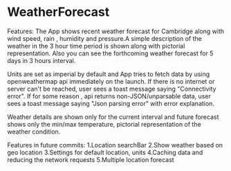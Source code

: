 # WeatherForecast
Features:
The App shows recent weather forecast for Cambridge along with wind speed, rain , humidity and pressure.A simple description of the weather in the 3 hour time period is shown along with pictorial representation. Also you can see the forthcoming weather forecast for 5 days in 3 hours interval.

Units are set as imperial by default and App tries to fetch data by using openweathermap api immediately on the launch. If there is no internet or server can't be reached, user sees a toast message saying "Connectivity error". If for some reason , api returns non-JSON/unparsable data, user sees a toast message saying "Json parsing error" with error explanation. 

Weather details are shown only for the current interval and future forecast shows only the min/max temperature, pictorial representation of the weather condition.

Features in future commits:
1.Location searchBar
2.Show weather based on geo location 
3.Settings for default location, units
4.Caching data and reducing the network requests
5.Multiple location forecast

